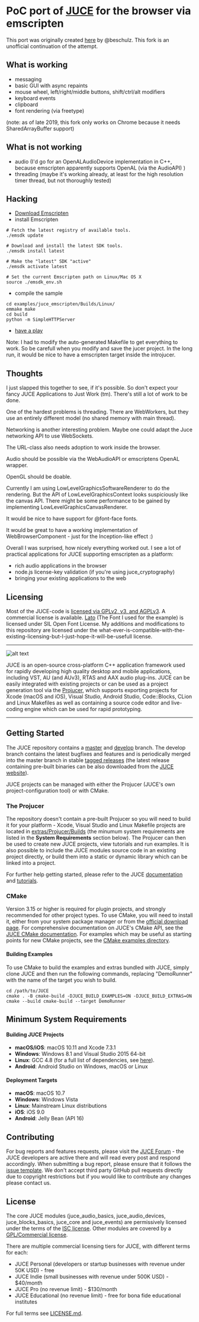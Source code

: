 # PoC port of [JUCE](http://www.juce.com/) for the browser via emscripten

This port was originally created [here](https://github.com/beschulz/juce_emscripten) by @beschulz. This fork is an unofficial continuation of the attempt.

## What is working
- messaging
- basic GUI with async repaints
- mouse wheel, left/right/middle buttons, shift/ctrl/alt modifiers
- keyboard events
- clipboard
- font rendering (via freetype)

(note: as of late 2019, this fork only works on Chrome because it needs SharedArrayBuffer support)

## What is not working
- audio (I'd go for an OpenALAudioDevice implementation in C++, because emscripten apparently supports OpenAL (via the AudioAPI) )
- threading (maybe it's working already, at least for the high resolution timer thread, but not thoroughly tested)

## Hacking

- [Download Emscripten](http://kripken.github.io/emscripten-site/docs/getting_started/downloads.html)
- install Emscripten
```shell
# Fetch the latest registry of available tools.
./emsdk update

# Download and install the latest SDK tools.
./emsdk install latest

# Make the "latest" SDK "active"
./emsdk activate latest

# Set the current Emscripten path on Linux/Mac OS X
source ./emsdk_env.sh
```

- compile the sample
```shell
cd examples/juce_emscripten/Builds/Linux/
emmake make
cd build
python -m SimpleHTTPServer
```
- [have a play](http://127.0.0.1:8000)

Note: I had to modify the auto-generated Makefile to get everything to work. So be carefull when you modify and save the jucer project. In the long run, it would be nice to have a emscripten target inside the introjucer.

## Thoughts

I just slapped this together to see, if it's possible. So don't expect your fancy JUCE Applications to Just Work (tm). There's still a lot of work to be done.

One of the hardest problems is threading. There are WebWorkers, but they use an entirely different model (no shared memory with main thread).

Networking is another interesting problem. Maybe one could adapt the Juce networking API to use WebSockets.

The URL-class also needs adoption to work inside the browser.

Audio should be possible via the WebAudioAPI or emscriptens OpenAL wrapper.

OpenGL should be doable.

Currently I am using LowLevelGraphicsSoftwareRenderer to do the rendering. But the API of LowLevelGraphicsContext looks suspiciously like the canvas API. There might be some performance to be gained by implementing LowLevelGraphicsCanvasRenderer.

It would be nice to have support for @font-face fonts.

It would be great to have a working implementation of WebBrowserComponent - just for the Inception-like effect :) 

Overall I was surprised, how nicely everything worked out. I see a lot of practical applications for JUCE supporting emscripten as a platform:
  - rich audio applications in the browser
  - node.js license-key validation (if you're using juce_cryptography)
  - bringing your existing applications to the web


## Licensing

Most of the JUCE-code is [licensed via GPLv2, v3, and AGPLv3](https://github.com/julianstorer/JUCE). A commercial license is available.
[Lato](http://www.latofonts.com/lato-free-fonts/) (The Font I used for the example) is licensed under SIL Open Font License.
My additions and modifications to this repository are licensed under the what-ever-is-compatible-with-the-existing-licensing-but-I-just-hope-it-will-be-usefull license.

----

![alt text](https://assets.juce.com/juce/JUCE_banner.png "JUCE")

JUCE is an open-source cross-platform C++ application framework used for rapidly
developing high quality desktop and mobile applications, including VST, AU (and AUv3),
RTAS and AAX audio plug-ins. JUCE can be easily integrated with existing projects or can
be used as a project generation tool via the [Projucer](https://juce.com/discover/projucer),
which supports exporting projects for Xcode (macOS and iOS), Visual Studio, Android Studio,
Code::Blocks, CLion and Linux Makefiles as well as containing a source code editor and
live-coding engine which can be used for rapid prototyping.

---

## Getting Started

The JUCE repository contains a [master](https://github.com/juce-framework/JUCE/tree/master)
and [develop](https://github.com/juce-framework/JUCE/tree/develop) branch. The develop branch
contains the latest bugfixes and features and is periodically merged into the master
branch in stable [tagged releases](https://github.com/juce-framework/JUCE/releases)
(the latest release containing pre-built binaries can be also downloaded from the
[JUCE website](https://juce.com/get-juce)).

JUCE projects can be managed with either the Projucer (JUCE's own project-configuration
tool) or with CMake.

### The Projucer

The repository doesn't contain a pre-built Projucer so you will need to build it
for your platform - Xcode, Visual Studio and Linux Makefile projects are located in
[extras/Projucer/Builds](/extras/Projucer/Builds)
(the minumum system requirements are listed in the __System Requirements__ section below).
The Projucer can then be used to create new JUCE projects, view tutorials and run examples.
It is also possible to include the JUCE modules source code in an existing project directly,
or build them into a static or dynamic library which can be linked into a project.

For further help getting started, please refer to the JUCE
[documentation](https://juce.com/learn/documentation) and
[tutorials](https://juce.com/learn/tutorials).

### CMake

Version 3.15 or higher is required for plugin projects, and strongly
recommended for other project types. To use CMake, you will need to install it,
either from your system package manager or from the [official download
page](https://cmake.org/download/). For comprehensive documentation on JUCE's
CMake API, see the [JUCE CMake documentation](/docs/CMake%20API.md). For examples
which may be useful as starting points for new CMake projects, see the [CMake
examples directory](/examples/CMake).

#### Building Examples

To use CMake to build the examples and extras bundled with JUCE, simply clone
JUCE and then run the following commands, replacing "DemoRunner" with the name
of the target you wish to build.

    cd /path/to/JUCE
    cmake . -B cmake-build -DJUCE_BUILD_EXAMPLES=ON -DJUCE_BUILD_EXTRAS=ON
    cmake --build cmake-build --target DemoRunner

## Minimum System Requirements

#### Building JUCE Projects

- __macOS/iOS__: macOS 10.11 and Xcode 7.3.1
- __Windows__: Windows 8.1 and Visual Studio 2015 64-bit
- __Linux__: GCC 4.8 (for a full list of dependencies, see
[here](/docs/Linux%20Dependencies.md)).
- __Android__: Android Studio on Windows, macOS or Linux

#### Deployment Targets

- __macOS__: macOS 10.7
- __Windows__: Windows Vista
- __Linux__: Mainstream Linux distributions
- __iOS__: iOS 9.0
- __Android__: Jelly Bean (API 16)

## Contributing

For bug reports and features requests, please visit the [JUCE Forum](https://forum.juce.com/) -
the JUCE developers are active there and will read every post and respond accordingly. When
submitting a bug report, please ensure that it follows the
[issue template](/.github/ISSUE_TEMPLATE.txt).
We don't accept third party GitHub pull requests directly due to copyright restrictions
but if you would like to contribute any changes please contact us.

## License

The core JUCE modules (juce_audio_basics, juce_audio_devices, juce_blocks_basics, juce_core
and juce_events) are permissively licensed under the terms of the
[ISC license](http://www.isc.org/downloads/software-support-policy/isc-license/).
Other modules are covered by a
[GPL/Commercial license](https://www.gnu.org/licenses/gpl-3.0.en.html).

There are multiple commercial licensing tiers for JUCE, with different terms for each:
- JUCE Personal (developers or startup businesses with revenue under 50K USD) - free
- JUCE Indie (small businesses with revenue under 500K USD) - $40/month
- JUCE Pro (no revenue limit) - $130/month
- JUCE Educational (no revenue limit) - free for bona fide educational institutes

For full terms see [LICENSE.md](LICENSE.md).
